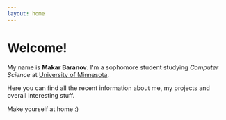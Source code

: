 ```yaml
---
layout: home
---
```

# Welcome!

My name is **Makar Baranov**. I'm a sophomore student studying _Computer Science_ at [University of Minnesota](https://twin-cities.umn.edu/).

Here you can find all the recent information about me, my projects and overall interesting stuff.

Make yourself at home :)
